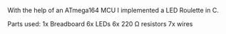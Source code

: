 With the help of an ATmega164 MCU I implemented a LED Roulette in C.

Parts used:
1x Breadboard
6x LEDs
6x 220 Ω resistors
7x wires

